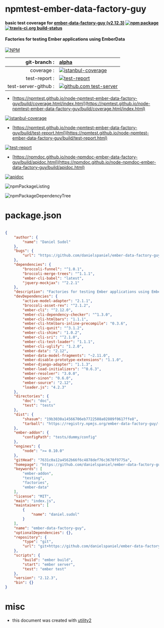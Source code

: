 # npmtest-ember-data-factory-guy

#### basic test coverage for  [ember-data-factory-guy (v2.12.3)](https://github.com/danielspaniel/ember-data-factory-guy)  [![npm package](https://img.shields.io/npm/v/npmtest-ember-data-factory-guy.svg?style=flat-square)](https://www.npmjs.org/package/npmtest-ember-data-factory-guy) [![travis-ci.org build-status](https://api.travis-ci.org/npmtest/node-npmtest-ember-data-factory-guy.svg)](https://travis-ci.org/npmtest/node-npmtest-ember-data-factory-guy)

#### Factories for testing Ember applications using EmberData

[![NPM](https://nodei.co/npm/ember-data-factory-guy.png?downloads=true&downloadRank=true&stars=true)](https://www.npmjs.com/package/ember-data-factory-guy)

| git-branch : | [alpha](https://github.com/npmtest/node-npmtest-ember-data-factory-guy/tree/alpha)|
|--:|:--|
| coverage : | [![istanbul-coverage](https://npmtest.github.io/node-npmtest-ember-data-factory-guy/build/coverage.badge.svg)](https://npmtest.github.io/node-npmtest-ember-data-factory-guy/build/coverage.html/index.html)|
| test-report : | [![test-report](https://npmtest.github.io/node-npmtest-ember-data-factory-guy/build/test-report.badge.svg)](https://npmtest.github.io/node-npmtest-ember-data-factory-guy/build/test-report.html)|
| test-server-github : | [![github.com test-server](https://npmtest.github.io/node-npmtest-ember-data-factory-guy/GitHub-Mark-32px.png)](https://npmtest.github.io/node-npmtest-ember-data-factory-guy/build/app/index.html) | | build-artifacts : | [![build-artifacts](https://npmtest.github.io/node-npmtest-ember-data-factory-guy/glyphicons_144_folder_open.png)](https://github.com/npmtest/node-npmtest-ember-data-factory-guy/tree/gh-pages/build)|

- [https://npmtest.github.io/node-npmtest-ember-data-factory-guy/build/coverage.html/index.html](https://npmtest.github.io/node-npmtest-ember-data-factory-guy/build/coverage.html/index.html)

[![istanbul-coverage](https://npmtest.github.io/node-npmtest-ember-data-factory-guy/build/screenCapture.buildCi.browser.%252Ftmp%252Fbuild%252Fcoverage.lib.html.png)](https://npmtest.github.io/node-npmtest-ember-data-factory-guy/build/coverage.html/index.html)

- [https://npmtest.github.io/node-npmtest-ember-data-factory-guy/build/test-report.html](https://npmtest.github.io/node-npmtest-ember-data-factory-guy/build/test-report.html)

[![test-report](https://npmtest.github.io/node-npmtest-ember-data-factory-guy/build/screenCapture.buildCi.browser.%252Ftmp%252Fbuild%252Ftest-report.html.png)](https://npmtest.github.io/node-npmtest-ember-data-factory-guy/build/test-report.html)

- [https://npmdoc.github.io/node-npmdoc-ember-data-factory-guy/build/apidoc.html](https://npmdoc.github.io/node-npmdoc-ember-data-factory-guy/build/apidoc.html)

[![apidoc](https://npmdoc.github.io/node-npmdoc-ember-data-factory-guy/build/screenCapture.buildCi.browser.%252Ftmp%252Fbuild%252Fapidoc.html.png)](https://npmdoc.github.io/node-npmdoc-ember-data-factory-guy/build/apidoc.html)

![npmPackageListing](https://npmtest.github.io/node-npmtest-ember-data-factory-guy/build/screenCapture.npmPackageListing.svg)

![npmPackageDependencyTree](https://npmtest.github.io/node-npmtest-ember-data-factory-guy/build/screenCapture.npmPackageDependencyTree.svg)



# package.json

```json

{
    "author": {
        "name": "Daniel Sudol"
    },
    "bugs": {
        "url": "https://github.com/danielspaniel/ember-data-factory-guy/issues"
    },
    "dependencies": {
        "broccoli-funnel": "^1.0.1",
        "broccoli-merge-trees": "^1.1.1",
        "ember-cli-babel": "latest",
        "jquery-mockjax": "^2.2.1"
    },
    "description": "Factories for testing Ember applications using EmberData",
    "devDependencies": {
        "active-model-adapter": "2.1.1",
        "broccoli-asset-rev": "^2.1.2",
        "ember-cli": "^2.12.0",
        "ember-cli-dependency-checker": "^1.3.0",
        "ember-cli-htmlbars": "1.1.1",
        "ember-cli-htmlbars-inline-precompile": "0.3.6",
        "ember-cli-qunit": "^3.1.2",
        "ember-cli-shims": "1.0.2",
        "ember-cli-sri": "^2.1.0",
        "ember-cli-test-loader": "1.1.1",
        "ember-cli-uglify": "1.2.0",
        "ember-data": "2.12",
        "ember-data-model-fragments": "~2.11.0",
        "ember-disable-prototype-extensions": "1.1.0",
        "ember-django-adapter": "1.1.3",
        "ember-load-initializers": "^0.6.3",
        "ember-resolver": "3.0.0",
        "ember-sinon": "0.6.0",
        "ember-source": "2.12",
        "loader.js": "4.2.3"
    },
    "directories": {
        "doc": "doc",
        "test": "tests"
    },
    "dist": {
        "shasum": "19b3030a14566706eb7722508a02809f0617ffe8",
        "tarball": "https://registry.npmjs.org/ember-data-factory-guy/-/ember-data-factory-guy-2.12.3.tgz"
    },
    "ember-addon": {
        "configPath": "tests/dummy/config"
    },
    "engines": {
        "node": ">= 0.10.0"
    },
    "gitHead": "7631c0a12a4562b66f6c4878def76c3670f9775a",
    "homepage": "https://github.com/danielspaniel/ember-data-factory-guy",
    "keywords": [
        "ember-addon",
        "testing",
        "factories",
        "ember-data"
    ],
    "license": "MIT",
    "main": "index.js",
    "maintainers": [
        {
            "name": "daniel.sudol"
        }
    ],
    "name": "ember-data-factory-guy",
    "optionalDependencies": {},
    "repository": {
        "type": "git",
        "url": "git+https://github.com/danielspaniel/ember-data-factory-guy.git"
    },
    "scripts": {
        "build": "ember build",
        "start": "ember server",
        "test": "ember test"
    },
    "version": "2.12.3",
    "bin": {}
}
```



# misc
- this document was created with [utility2](https://github.com/kaizhu256/node-utility2)
